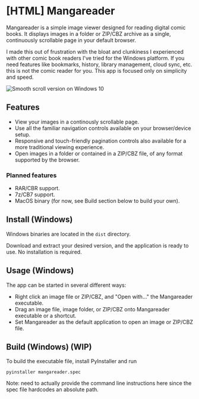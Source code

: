# [HTML] Mangareader

Mangareader is a simple image viewer designed for reading digital comic books. It displays images in a folder or ZIP/CBZ archive as a single, continuously scrollable page in your default browser.

I made this out of frustration with the bloat and clunkiness I experienced with other comic book readers I've tried for the Windows platform. If you need features like bookmarks, history, library management, cloud sync, etc. this is not the comic reader for you. This app is focused only on simplicity and speed.

![Smooth scroll version on Windows 10](https://github.com/luejerry/html-mangareader/blob/master/doc/demo.gif)

## Features

- View your images in a continously scrollable page.
- Use all the familiar navigation controls available on your browser/device setup.
- Responsive and touch-friendly pagination controls also available for a more traditional viewing experience.
- Open images in a folder or contained in a ZIP/CBZ file, of any format supported by the browser.

### Planned features

- RAR/CBR support.
- 7z/CB7 support.
- MacOS binary (for now, see Build section below to build your own).

## Install (Windows)

Windows binaries are located in the `dist` directory.

Download and extract your desired version, and the application is ready to use. No installation is required.

## Usage (Windows)

The app can be started in several different ways:

- Right click an image file or ZIP/CBZ, and "Open with..." the Mangareader executable.
- Drag an image file, image folder, or ZIP/CBZ onto Mangareader executable or a shortcut.
- Set Mangareader as the default application to open an image or ZIP/CBZ file.

## Build (Windows) (WIP)

To build the executable file, install PyInstaller and run

```
pyinstaller mangareader.spec
```

Note: need to actually provide the command line instructions here since the spec file hardcodes an absolute path.
